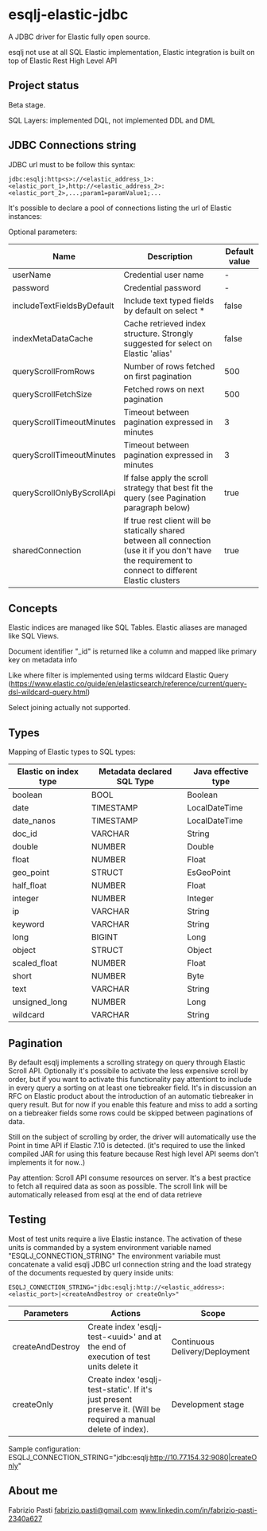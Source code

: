 # esqlj-elastic-jdbc
A JDBC driver for Elastic fully open source.

esqlj not use at all SQL Elastic implementation, Elastic integration is built on top of Elastic Rest High Level API

## Project status
Beta stage. 

SQL Layers: implemented DQL, not implemented DDL and DML

## JDBC Connections string

JDBC url must to be follow this syntax:

```
jdbc:esqlj:http<s>://<elastic_address_1>:<elastic_port_1>,http://<elastic_address_2>:<elastic_port_2>,...;param1=paramValue1;...
```
It's possible to declare a pool of connections listing the url of Elastic instances:

Optional parameters:

| Name | Description | Default value
|--- |--- |---
| userName | Credential user name | -
| password | Credential password | -
| includeTextFieldsByDefault | Include text typed fields by default on select * | false
| indexMetaDataCache | Cache retrieved index structure. Strongly suggested for select on Elastic 'alias' | false
| queryScrollFromRows | Number of rows fetched on first pagination | 500
| queryScrollFetchSize | Fetched rows on next pagination | 500
| queryScrollTimeoutMinutes | Timeout between pagination expressed in minutes | 3
| queryScrollTimeoutMinutes | Timeout between pagination expressed in minutes | 3
| queryScrollOnlyByScrollApi | If false apply the scroll strategy that best fit the query (see Pagination paragraph below) | true
| sharedConnection | If true rest client will be statically shared between all connection (use it if you don't have the requirement to connect to different Elastic clusters | true


## Concepts

Elastic indices are managed like SQL Tables.
Elastic aliases are managed like SQL Views. 

Document identifier "_id" is returned like a column and mapped like primary key on metadata info

Like where filter is implemented using terms wildcard Elastic Query (https://www.elastic.co/guide/en/elasticsearch/reference/current/query-dsl-wildcard-query.html)

Select joining actually not supported.



## Types

Mapping of Elastic types to SQL types:

| Elastic on index type | Metadata declared SQL Type | Java effective type 
|--- |--- |---
| boolean | BOOL | Boolean
| date  | TIMESTAMP | LocalDateTime
| date_nanos | TIMESTAMP | LocalDateTime
| doc_id | VARCHAR | String
| double | NUMBER | Double
| float | NUMBER | Float
| geo_point | STRUCT | EsGeoPoint
| half_float | NUMBER | Float
| integer | NUMBER | Integer
| ip | VARCHAR | String
| keyword | VARCHAR | String
| long | BIGINT | Long
| object | STRUCT | Object
| scaled_float | NUMBER | Float
| short | NUMBER | Byte
| text | VARCHAR | String
| unsigned_long | NUMBER | Long
| wildcard | VARCHAR | String

## Pagination

By default esqlj implements a scrolling strategy on query through Elastic Scroll API. Optionally it's possibile to activate the less expensive scroll by order, but if you want to activate this functionality pay attentiont to include in every query a sorting on at least one tiebreaker field.
It's in discussion an RFC on Elastic product about the introduction of an automatic tiebreaker in query result. But for now if you enable this feature and miss to add a sorting on a tiebreaker fields some rows could be skipped between paginations of data.

Still on the subject of scrolling by order, the driver will automatically use the Point in time API if Elastic 7.10 is detected. (it's required to use the linked compiled JAR for using this feature because Rest high level API seems don't implements it for now..)

Pay attention: Scroll API consume resources on server. It's a best practice to fetch all required data as soon as possible. The scroll link will be automatically released from esql at the end of data retrieve

## Testing
Most of test units require a live Elastic instance.
The activation of these units is commanded by a system environment variable named "ESQLJ_CONNECTION_STRING"
The environment variabile must concatenate a valid esqlj JDBC url connection string and the load strategy of the documents requested by query inside units:

```
ESQLJ_CONNECTION_STRING="jdbc:esqlj:http://<elastic_address>:<elastic_port>|<createAndDestroy or createOnly>"
```

| Parameters | Actions | Scope
|--- |--- |---
| createAndDestroy | Create index 'esqlj-test-\<uuid\>' and at the end of execution of test units delete it | Continuous Delivery/Deployment
| createOnly | Create index 'esqlj-test-static'. If it's just present preserve it. (Will be required a manual delete of index).| Development stage

Sample configuration:
ESQLJ_CONNECTION_STRING="jdbc:esqlj:http://10.77.154.32:9080|createOnly"

## About me
Fabrizio Pasti
fabrizio.pasti@gmail.com
www.linkedin.com/in/fabrizio-pasti-2340a627

